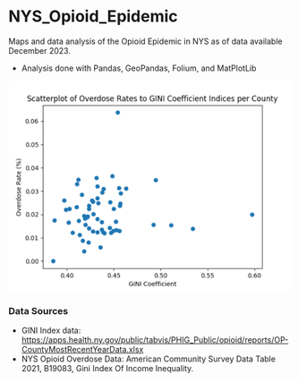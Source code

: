 # NYS_Opioid_Epidemic
Maps and data analysis of the Opioid Epidemic in NYS as of data available December 2023. 
- Analysis done with Pandas, GeoPandas, Folium, and MatPlotLib

![Scatterplot](https://github.com/kammererN/NYS_Opioid_Epidemic/blob/master/charts/Scatterplot%20of%20Overdose%20Rates%20to%20GINI%20Coefficient%20Indices%20per%20County.png)

### Data Sources
- GINI Index data: https://apps.health.ny.gov/public/tabvis/PHIG_Public/opioid/reports/OP-CountyMostRecentYearData.xlsx 
- NYS Opioid Overdose Data: American Community Survey Data Table 2021, B19083, Gini Index Of Income Inequality. 
